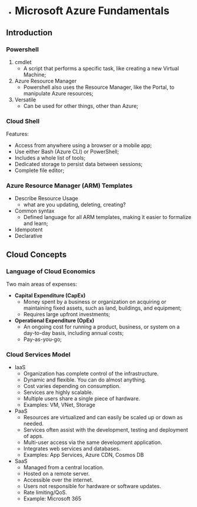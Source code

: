 - # Microsoft Azure Fundamentals

## Introduction

### Powershell

1. cmdlet
   - A script that performs a specific task, like creating a new Virtual Machine;
2. Azure Resource Manager
   - Powershell also uses the Resource Manager, like the Portal, to manipulate Azure resources;
3. Versatile
   - Can be used for other things, other than Azure;

### Cloud Shell

Features:

- Access from anywhere using a browser or a mobile app;
- Use either Bash (Azure CLI) or PowerShell;
- Includes a whole list of tools;
- Dedicated storage to persist data between sessions;
- Complete file editor;

### Azure Resource Manager (ARM) Templates

- Describe Resource Usage
  - what are you updating, deleting, creating?
- Common syntax
  - Defined language for all ARM templates, making it easier to formalize and learn;
- Idempotent
- Declarative



## Cloud Concepts

### Language of Cloud Economics

Two main areas of expenses:

- **Capital Expenditure (CapEx)**
  - Money spent by a business or organization on acquiring or maintaining fixed assets, such as land, buildings, and equipment;
  - Requires large upfront investments;
- **Operational Expenditure (OpEx)**
  - An ongoing cost for running a product, business, or system on a day-to-day basis, including annual costs;
  - Pay-as-you-go;

### Cloud Services Model

- IaaS
  - Organization has complete control of the infrastructure.
  - Dynamic and flexible. You can do almost anything.
  - Cost varies depending on consumption.
  - Services are highly scalable.
  - Multiple users share a single piece of hardware.
  - Examples: VM, VNet, Storage
- PaaS
  - Resources are virtualized and can easily be scaled up or  down as needed.
  - Services often assist with the development, testing and  deployment of apps.
  - Multi-user access via the same development application.
  - Integrates web services and databases.
  - Examples: App Services, Azure  CDN, Cosmos DB
- SaaS
  - Managed from a central location.
  - Hosted on a remote server.
  - Accessible over the internet.
  - Users not responsible for hardware or software updates.
  - Rate limiting/QoS.
  - Example: Microsoft 365